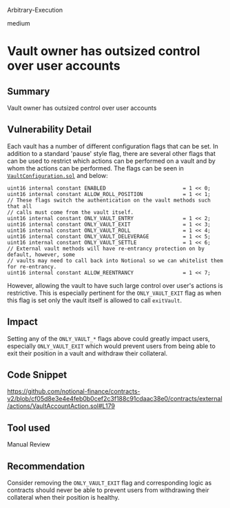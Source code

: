 Arbitrary-Execution

medium

# Vault owner has outsized control over user accounts

## Summary
Vault owner has outsized control over user accounts

## Vulnerability Detail
Each vault has a number of different configuration flags that can be set. In addition to a standard 'pause' style flag, there are several other flags that can be used to restrict which actions can be performed on a vault and by whom the actions can be performed. The flags can be seen in [`VaultConfiguration.sol`](https://github.com/notional-finance/contracts-v2/blob/cf05d8e3e4e4feb0b0cef2c3f188c91cdaac38e0/contracts/internal/vaults/VaultConfiguration.sol#L100-L106) and below:

```solidity
uint16 internal constant ENABLED                         = 1 << 0;
uint16 internal constant ALLOW_ROLL_POSITION             = 1 << 1;
// These flags switch the authentication on the vault methods such that all
// calls must come from the vault itself.
uint16 internal constant ONLY_VAULT_ENTRY                = 1 << 2;
uint16 internal constant ONLY_VAULT_EXIT                 = 1 << 3;
uint16 internal constant ONLY_VAULT_ROLL                 = 1 << 4;
uint16 internal constant ONLY_VAULT_DELEVERAGE           = 1 << 5;
uint16 internal constant ONLY_VAULT_SETTLE               = 1 << 6;
// External vault methods will have re-entrancy protection on by default, however, some
// vaults may need to call back into Notional so we can whitelist them for re-entrancy.
uint16 internal constant ALLOW_REENTRANCY                = 1 << 7;
```

However, allowing the vault to have such large control over user's actions is restrictive. This is especially pertinent for the `ONLY_VAULT_EXIT` flag as when this flag is set only the vault itself is allowed to call `exitVault`.

## Impact
Setting any of the `ONLY_VAULT_*` flags above could greatly impact users, especially `ONLY_VAULT_EXIT` which would prevent users from being able to exit their position in a vault and withdraw their collateral.

## Code Snippet
https://github.com/notional-finance/contracts-v2/blob/cf05d8e3e4e4feb0b0cef2c3f188c91cdaac38e0/contracts/external/actions/VaultAccountAction.sol#L179

## Tool used

Manual Review

## Recommendation
Consider removing the `ONLY_VAULT_EXIT` flag and corresponding logic as contracts should never be able to prevent users from withdrawing their collateral when their position is healthy.

